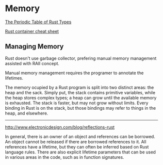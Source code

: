 # Memory



[The Periodic Table of Rust Types](http://cosmic.mearie.org/2014/01/periodic-table-of-rust-types/)

[Rust container cheat sheet](https://docs.google.com/presentation/d/1q-c7UAyrUlM-eZyTo1pd8SZ0qwA_wYxmPZVOQkoDmH4/edit#slide=id.p)





## Managing Memory

Rust doesn't use garbage collector, prefering manual memory management assisted with RAII concept.

Manual memory management requires the programer to annotate the lifetimes.


The memory ocupied by a Rust program is split into two distinct areas: the heap and the sack. Simply put, the stack contains primitive variables, while the heap stores complex types; a heap can grow until the available memory is exhausted. The stack is faster, but may not grow without limits. Every binding in Rust is on the stack, but those bindings may refer to things in the heap, and elsewhere.



---

http://www.electronicdesign.com/blog/reflections-rust

In general, there is an owner of an object and references can be borrowed. An object cannot be released if there are borrowed references to it. All references have a lifetime, but they can often be inferred based on Rust language rules. There are also explicit lifetime parameters that can be used in various areas in the code, such as in function signatures.
